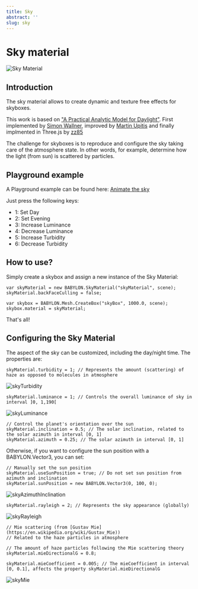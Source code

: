 ```yaml
---
title: Sky
abstract: ''
slug: sky
---
```


# Sky material

![Sky Material](/img/extensions/materials/sky.png)

## Introduction

The sky material allows to create dynamic and texture free effects for skyboxes.

This work is based on ["A Practical Analytic Model for Daylight"](http://www.cs.utah.edu/~shirley/papers/sunsky/sunsky.pdf).
First implemented by [Simon Wallner](http://www.simonwallner.at/projects/atmospheric-scattering),
improved by [Martin Upitis](http://blenderartists.org/forum/showthread.php?245954-preethams-sky-impementation-HDR)
and finally implmented in Three.js by [zz85](http://twitter.com/blurspline)

The challenge for skyboxes is to reproduce and configure the sky taking care of the atmosphere state.
In other words, for example, determine how the light (from sun) is scattered by particles.

## Playground example

A Playground example can be found here: [Animate the sky]( https://www.babylonjs-playground.com/#E6OZX#122)

Just press the following keys:
* 1: Set Day
* 2: Set Evening
* 3: Increase Luminance
* 4: Decrease Luminance
* 5: Increase Turbidity
* 6: Decrease Turbidity

## How to use?

Simply create a skybox and assign a new instance of the Sky Material:
```
var skyMaterial = new BABYLON.SkyMaterial("skyMaterial", scene);
skyMaterial.backFaceCulling = false;

var skybox = BABYLON.Mesh.CreateBox("skyBox", 1000.0, scene);
skybox.material = skyMaterial;
```

That's all!

## Configuring the Sky Material

The aspect of the sky can be customized, including the day/night time. The properties are:

```
skyMaterial.turbidity = 1; // Represents the amount (scattering) of haze as opposed to molecules in atmosphere
```

![skyTurbidity](/img/extensions/materials/skyTurbidity.png)


```
skyMaterial.luminance = 1; // Controls the overall luminance of sky in interval ]0, 1,190[
```

![skyLuminance](/img/extensions/materials/skyLuminance.png)


```
// Control the planet's orientation over the sun
skyMaterial.inclination = 0.5; // The solar inclination, related to the solar azimuth in interval [0, 1]
skyMaterial.azimuth = 0.25; // The solar azimuth in interval [0, 1]
```

Otherwise, if you want to configure the sun position with a BABYLON.Vector3, you can set:

```
// Manually set the sun position
skyMaterial.useSunPosition = true; // Do not set sun position from azimuth and inclination
skyMaterial.sunPosition = new BABYLON.Vector3(0, 100, 0);
```

![skyAzimuthInclination](/img/extensions/materials/skyAzimuthInclination.png)


```
skyMaterial.rayleigh = 2; // Represents the sky appearance (globally)
```

![skyRayleigh](/img/extensions/materials/skyRayleigh.png)


```
// Mie scattering (from [Gustav Mie](https://en.wikipedia.org/wiki/Gustav_Mie))
// Related to the haze particles in atmosphere

// The amount of haze particles following the Mie scattering theory
skyMaterial.mieDirectionalG = 0.8;

skyMaterial.mieCoefficient = 0.005; // The mieCoefficient in interval [0, 0.1], affects the property skyMaterial.mieDirectionalG
```

![skyMie](/img/extensions/materials/skyMie.png)

